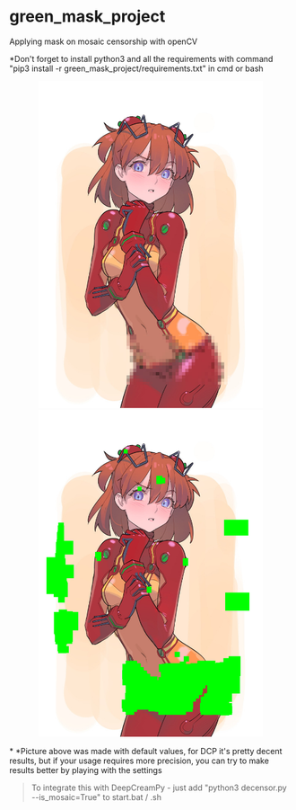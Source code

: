 # green_mask_project
Applying mask on mosaic censorship with openCV

*Don't forget to install python3 and all the requirements with command "pip3 install -r green_mask_project/requirements.txt" in cmd or bash
<p align="center">
  <img src="https://github.com/rekaxua/green_mask_project/blob/master/decensor_input_original/asuka.png" width="400">
  <img src="https://github.com/rekaxua/green_mask_project/blob/master/decensor_input/asuka.png" width="400">
</p>
* *Picture above was made with default values, for DCP it's pretty decent results, but if your usage requires more precision, you can try to make results better by playing with the settings

>To integrate this with DeepCreamPy - just add "python3 decensor.py --is_mosaic=True" to start.bat / .sh
